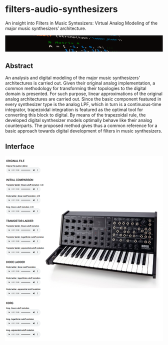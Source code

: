 # filters-audio-synthesizers
An insight into Filters in Music Syntesizers: Virtual Analog Modeling of the major music synthesizers’ architecture.

![Header](https://github.com/jlnkls/filters-audio-synthesizers/blob/main/img/code.png)

## Abstract
An analysis and digital modeling of the major music synthesizers’ architectures is carried out. 
Given their original analog implementation, a common methodology for transforming their topologies to the digital domain is presented. 
For such purpose, linear approximations of the original analog architectures are carried out. 
Since the basic component featured in every synthesizer type is the analog LPF, which in turn is a continuous-time integrator, trapezoidal integration is featured as the optimal tool for converting this block to digital. 
By means of the trapezoidal rule, the developed digital synthesizer models optimally behave like their analog counterparts. 
The proposed method gives thus a common reference for a basic approach towards digital development of filters in music synthesizers.

## Interface
[![HTML Interface](https://github.com/jlnkls/filters-audio-synthesizers/blob/main/img/html_interface.png)](https://htmlpreview.github.io/?https://github.com/jlnkls/filters-audio-synthesizers/blob/main/src/index.html)
